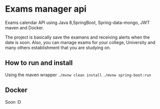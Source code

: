 # Exams manager api
Exams calendar API using Java 8,SpringBoot, Spring-data-mongo, JWT maven and Docker.

The project is basically save the examans and receiving alerts when the date is soon. Also, you can manage exams for your college, 
University and many others establishment that you are studying on.


## How to run and install

Using the maven wrapper
`./mvnw clean install`
`./mvnw spring-boot:run`

## Docker

Soon :D
